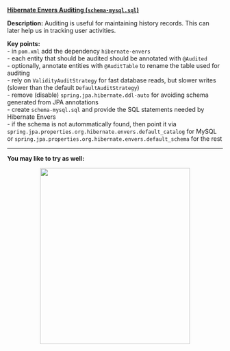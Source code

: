**[Hibernate Envers Auditing (`schema-mysql.sql`)](https://github.com/AnghelLeonard/Hibernate-SpringBoot/tree/master/HibernateSpringBootEnversSchemaSql)**
 
**Description:** Auditing is useful for maintaining history records. This can later help us in tracking user activities. 
 
**Key points:**\
     - in `pom.xml` add the dependency `hibernate-envers`\
     - each entity that should be audited should be annotated with `@Audited`\
     - optionally, annotate entities with `@AuditTable` to rename the table used for auditing\
     - rely on `ValidityAuditStrategy` for fast database reads, but slower writes (slower than the default `DefaultAuditStrategy`)\
     - remove (disable) `spring.jpa.hibernate.ddl-auto` for avoiding schema generated from JPA annotations\
     - create `schema-mysql.sql` and provide the SQL statements needed by Hibernate Envers\
     - if the schema is not autommatically found, then point it via `spring.jpa.properties.org.hibernate.envers.default_catalog` for MySQL or `spring.jpa.properties.org.hibernate.envers.default_schema` for the rest
     
-------------------------------

**You may like to try as well:**
<a href="https://leanpub.com/java-persistence-performance-illustrated-guide"><p align="center"><img src="https://github.com/AnghelLeonard/Hibernate-SpringBoot/blob/master/Java%20Persistence%20Performance%20Illustrated%20Guide.jpg" height="410" width="350"/></p></a>



